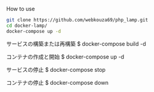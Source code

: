 How to use

```bash
git clone https://github.com/webkouza69/php_lamp.git
cd docker-lamp/
docker-compose up -d
```
サービスの構築または再構築
$ docker-compose build -d

コンテナの作成と開始
$ docker-compose up -d

サービスの停止
$ docker-compose stop

コンテナの停止
$ docker-compose down

